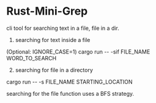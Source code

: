 # Rust-Mini-Grep
cli tool for searching text in a file, file in a dir.

1. searching for text inside a file

 (Optional: IGNORE_CASE=1) cargo run -- -sif FILE_NAME WORD_TO_SEARCH

 2. searching for file in a directory

  cargo run -- -s FILE_NAME STARTING_LOCATION 


searching for the file function uses a BFS strategy.
  

  
